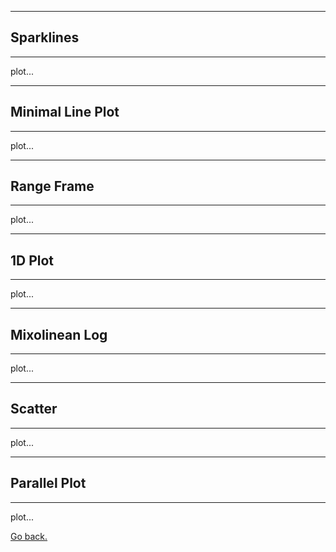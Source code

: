 
____
## Sparklines
____

plot...


____
## Minimal Line Plot
____

plot...



____
## Range Frame
____

plot...



____
## 1D Plot
____

plot...



____
## Mixolinean Log
____

plot...



____
## Scatter
____

plot...



____
## Parallel Plot
____

plot...


[Go back.](index.md)

